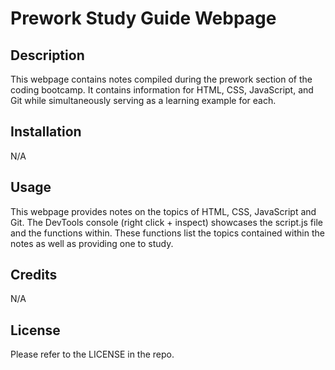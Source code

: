 # Prework Study Guide Webpage

## Description

This webpage contains notes compiled during the prework section of the coding bootcamp. It contains information for HTML, CSS, JavaScript, and Git while simultaneously serving as a learning example for each.

## Installation

N/A

## Usage

This webpage provides notes on the topics of HTML, CSS, JavaScript and Git. The DevTools console (right click + inspect) showcases the script.js file and the functions within. These functions list the topics contained within the notes as well as providing one to study.

## Credits

N/A

## License

Please refer to the LICENSE in the repo.